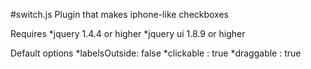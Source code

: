 #switch.js
Plugin that makes iphone-like checkboxes

Requires
*jquery 1.4.4 or higher
*jquery ui 1.8.9 or higher
	
Default options 
*labelsOutside: false
*clickable : true
*draggable : true